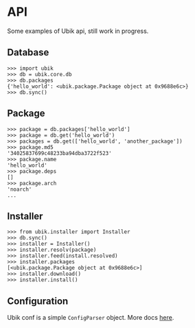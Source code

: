 API
===

Some examples of Ubik api, still work in progress.

Database
--------

```
>>> import ubik
>>> db = ubik.core.db
>>> db.packages
{'hello_world': <ubik.package.Package object at 0x9688e6c>}
>>> db.sync()
```

Package
-------

```
>>> package = db.packages['hello_world']
>>> package = db.get('hello_world')
>>> packages = db.get(['hello_world', 'another_package'])
>>> package.md5
'34025837699c48233ba94dba3722f523'
>>> package.name
'hello_world'
>>> package.deps
[]
>>> package.arch
'noarch'
...
```

Installer
---------

```
>>> from ubik.installer import Installer
>>> db.sync()
>>> installer = Installer()
>>> installer.resolv(package)
>>> installer.feed(install.resolved)
>>> installer.packages
[<ubik.package.Package object at 0x9688e6c>]
>>> installer.download()
>>> installer.install()
```

Configuration
-------------

Ubik conf is a simple ``ConfigParser`` object. More docs [here][1].

[1]: http://docs.python.org/library/configparser.html
